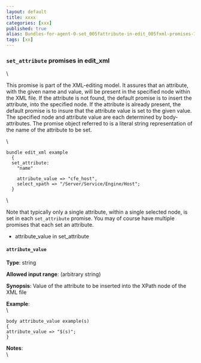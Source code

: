 ```yaml
---
layout: default
title: xxxx
categories: [xxx]
published: true
alias: Bundles-for-agent-0-set_005fattribute-in-edit_005fxml-promises-15.markdown.html
tags: [xx]
---
```


### `set_attribute` promises in edit\_xml

\

This promise is part of the XML-editing model. It assures that an
attribute, with the given name and value, will be present in the
specified node within the XML file. If the attribute is not found, the
default promise is to insert the attribute, into the specified node. If
the attribute is already present, the default promise is to insure that
the attribute value is set to the given value. The specified node and
attribute value are each determined by body-attributes. The promise
object referred to is a literal string representation of the name of the
attribute to be set.

\

    bundle edit_xml example
      {
      set_attribute:
        "name"

        attribute_value => "cfe_host",
        select_xpath => "/Server/Service/Engine/Host";
      }

\

Note that typically only a single attribute, within a single selected
node, is set in each `set_attribute` promise. You may of course have
multiple promises that each set an attribute.

-   attribute\_value in set\_attribute

#### `attribute_value`

**Type**: string

**Allowed input range**: (arbitrary string)

**Synopsis**: Value of the attribute to be inserted into the XPath node
of the XML file

**Example**:\
 \

    body attribute_value example(s)
    {
    attribute_value => "$(s)";
    }

**Notes**:\
 \
